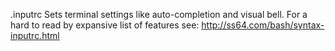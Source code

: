 .inputrc Sets terminal settings like auto-completion and visual bell.
For a hard to read by expansive list of features see:
http://ss64.com/bash/syntax-inputrc.html